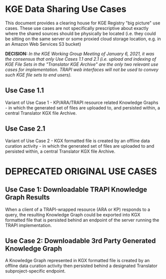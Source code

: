 # KGE Data Sharing Use Cases

This document provides a clearing house for KGE Registry "big picture" use cases. These use cases are not
specifically prescriptive about exactly where the shared sources should be physically be located (i.e. they could
be sitting on the same server or some proxied cloud storage location, e.g. in an Amazon Web Services S3 bucket)

**DECISION:** *In the KGE Working Group Meeting of January 6, 2021, it was the consensus that only Use Cases 1.1 and 2.1 
(i.e. upload and indexing of KGE File Sets in the "Translator KGE Archive" are the only two relevant use cases for 
implementation. TRAPI web interfaces will not be used to convey such KGE file sets to end users).*

## Use Case 1.1

Variant of Use Case 1 - KP/ARA/TRAPI resource related Knowledge Graphs - in which
the generated set of files are uploaded to, and persisted within, a central Translator KGX file Archive.

## Use Case 2.1

Variant of Use Case 2 - KGX formatted file is created by an offline data curation activity - in which
the generated set of files are uploaded to and persisted within, a central Translator KGX file Archive.

# DEPRECATED ORIGINAL USE CASES

## Use Case 1: Downloadable TRAPI Knowledge Graph Results

When a client of a TRAPI-wrapped resource (ARA or KP) responds to a query, the resulting Knowledge Graph
could be exported into KGX formatted file that is persisted behind an endpoint of the server running the
TRAPI implementation.

## Use Case 2: Downloadable 3rd Party Generated Knowledge Graph

A Knowledge Graph represented in KGX formatted file is created by an offline data curation activity 
then persisted behind a designated Translator subproject-specific endpoint.
